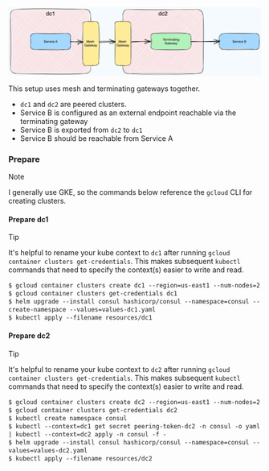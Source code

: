 ![](./setup.png)

This setup uses mesh and terminating gateways together.
- `dc1` and `dc2` are peered clusters.
- Service B is configured as an external endpoint reachable via the terminating gateway
- Service B is exported from `dc2` to `dc1`
- Service B should be reachable from Service A

### Prepare

> [!NOTE]
> I generally use GKE, so the commands below reference the `gcloud` CLI for creating clusters.

#### Prepare dc1

> [!TIP]
> It's helpful to rename your kube context to `dc1` after running `gcloud container clusters get-credentials`. This makes subsequent `kubectl` commands that need to specify the context(s) easier to write and read.

```shell
$ gcloud container clusters create dc1 --region=us-east1 --num-nodes=2
$ gcloud container clusters get-credentials dc1
$ helm upgrade --install consul hashicorp/consul --namespace=consul --create-namespace --values=values-dc1.yaml
$ kubectl apply --filename resources/dc1
```


#### Prepare dc2

> [!TIP]
> It's helpful to rename your kube context to `dc2` after running `gcloud container clusters get-credentials`. This makes subsequent `kubectl` commands that need to specify the context(s) easier to write and read.

```shell
$ gcloud container clusters create dc2 --region=us-east1 --num-nodes=2
$ gcloud container clusters get-credentials dc2
$ kubectl create namespace consul
$ kubectl --context=dc1 get secret peering-token-dc2 -n consul -o yaml | kubectl --context=dc2 apply -n consul -f -
$ helm upgrade --install consul hashicorp/consul --namespace=consul --values=values-dc2.yaml
$ kubectl apply --filename resources/dc2
```
